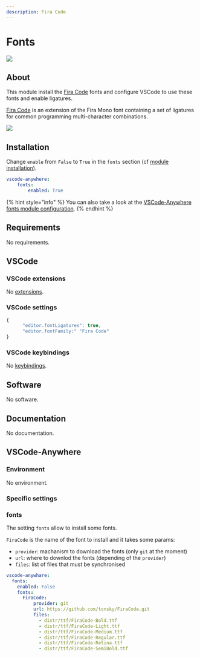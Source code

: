 ```yaml
---
description: Fira Code
---
```


# Fonts

![](https://github.com/tonsky/FiraCode/raw/master/extras/ligatures.png)

## About

This module install the [Fira Code](https://github.com/tonsky/FiraCode/) fonts and configure VSCode to use these fonts and enable ligatures.

[Fira Code](https://github.com/tonsky/FiraCode/) is an extension of the Fira Mono font containing a set of ligatures for common programming multi-character combinations.

![](https://code.visualstudio.com/assets/docs/getstarted/tips-and-tricks/font-ligatures-annotated.png)

## Installation

Change `enable` from `False` to `True` in the `fonts` section \(cf [module installation](../install.md)\).

```yaml
vscode-anywhere:
    fonts:
        enabled: True
```

{% hint style="info" %}
You can also take a look at the [VSCode-Anywhere fonts module configuration](https://github.com/gigi206/VSCode-Anywhere/blob/V2/salt/modules/fonts/defaults.yaml).
{% endhint %}

## Requirements

No requirements.

## VSCode

### VSCode extensions

No [extensions](https://marketplace.visualstudio.com/VSCode).

### VSCode settings

```javascript
{
      "editor.fontLigatures": true,
      "editor.fontFamily:" "Fira Code"
}
```

### VSCode keybindings

No [keybindings](https://code.visualstudio.com/docs/getstarted/keybindings).

## Software

No software.

## Documentation

No documentation.

## VSCode-Anywhere

### Environment

No environment.

### Specific settings

### fonts

The setting `fonts` allow to install some fonts.

`FiraCode` is the name of the font to install and it takes some params:

* `provider`: machanism to download the fonts \(only `git` at the moment\)
* `url`: where to downlod the fonts \(depending of the `provider`\)
* `files`: list of files that must be synchronised

```yaml
vscode-anywhare:
  fonts:
    enabled: False
    fonts:
      FiraCode:
          provider: git
          url: https://github.com/tonsky/FiraCode.git
          files:
            - distr/ttf/FiraCode-Bold.ttf
            - distr/ttf/FiraCode-Light.ttf
            - distr/ttf/FiraCode-Medium.ttf
            - distr/ttf/FiraCode-Regular.ttf
            - distr/ttf/FiraCode-Retina.ttf
            - distr/ttf/FiraCode-SemiBold.ttf
```

